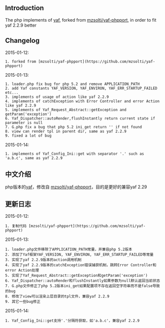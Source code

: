 ## Introduction
The php implements of [yaf](pecl.php.net/package/yaf), forked from [mzsolti/yaf-phpport](https://github.com/mzsolti/yaf-phpport), in order to fit yaf 2.2.9 better

## Changelog
2015-01-12:

	1. forked from [mzsolti/yaf-phpport](https://github.com/mzsolti/yaf-phpport)

2015-01-13:

	1. loader.php fix bug for php 5.2 and remove APPLICATION_PATH
	2. add Yaf constants YAF_VERSION, YAF_ENVIRON, YAF_ERR_STARTUP_FAILED etc...
	3. implements of usage of action like yaf 2.2.9
	4. implements of catchException with Error Controller and error Action like yaf 2.2.9
	5. implements of Yaf_Request_Abstract::getException and getParam('exception')
	6. Yaf_Dispatcher::autoRender,flushInstantly return current state if parameter is null
	7. G.php fix a bug that php 5.2 ini_get return '' if not found
	8. view can render tpl in parent dir, same as yaf 2.2.9
	9. fixed a lot of bug

2015-01-14:

	1. implements of Yaf_Config_Ini::get with separator '.' such as 'a.b.c', same as yaf 2.2.9


## 中文介绍
php版本的[yaf](pecl.php.net/package/yaf)，修改自 [mzsolti/yaf-phpport](https://github.com/mzsolti/yaf-phpport)，目的是更好的兼容yaf 2.29

## 更新日志
2015-01-12:

	1. 复制代码 [mzsolti/yaf-phpport](https://github.com/mzsolti/yaf-phpport) 

2015-01-13:

	1. loader.php文件移除了APPLICATION_PATH常量，并兼容php 5.2版本
	2. 添加了Yaf框架YAF_VERSION, YAF_ENVIRON, YAF_ERR_STARTUP_FAILED等常量
	3. 实现了yaf 2.2.9版本的action调用机制
	4. 实现了yaf 2.2.9版本的catchException错误捕获机制，跳转Error Controller和error Action处理
	5. 实现了Yaf_Request_Abstract::getException和getParam('exception')
	6. Yaf_Dispatcher::autoRender和flushInstantly如果参数为null默认返回当前状态
	7. G.php文件修正了php 5.2版本ini_get如果配置项不存在返回空字符串而不是false导致的bug
	8. 修改了view可以渲染上层目录的tpl文件，兼容yaf 2.2.9
	9. 其它一些bug修正

2015-01-14:

	1. Yaf_Config_Ini::get支持'.'分隔符获取，如'a.b.c'，兼容yaf 2.2.9
